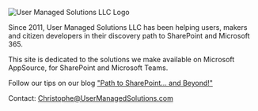  ![User Managed Solutions LLC Logo](http://appsource.usermanagedsolutions.com/UMSonline.png)
 
 Since 2011, User Managed Solutions LLC has been helping users, makers and citizen developers in their discovery path to SharePoint and Microsoft 365.
 
 This site is dedicated to the solutions we make available on Microsoft AppSource, for SharePoint and Microsoft Teams.
 
 Follow our tips on our blog ["Path to SharePoint... and Beyond!"](https://blog.pathtosharepoint.com/)
 
 Contact: Christophe@UserManagedSolutions.com
